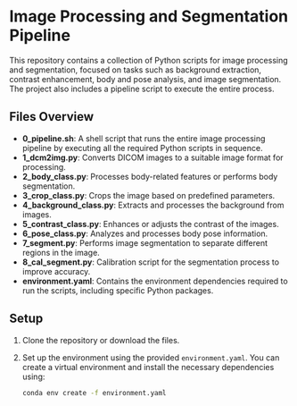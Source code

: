 # Image Processing and Segmentation Pipeline

This repository contains a collection of Python scripts for image processing and segmentation, focused on tasks such as background extraction, contrast enhancement, body and pose analysis, and image segmentation. The project also includes a pipeline script to execute the entire process.

## Files Overview

- **0_pipeline.sh**: A shell script that runs the entire image processing pipeline by executing all the required Python scripts in sequence.
- **1_dcm2img.py**: Converts DICOM images to a suitable image format for processing.
- **2_body_class.py**: Processes body-related features or performs body segmentation.
- **3_crop_class.py**: Crops the image based on predefined parameters.
- **4_background_class.py**: Extracts and processes the background from images.
- **5_contrast_class.py**: Enhances or adjusts the contrast of the images.
- **6_pose_class.py**: Analyzes and processes body pose information.
- **7_segment.py**: Performs image segmentation to separate different regions in the image.
- **8_cal_segment.py**: Calibration script for the segmentation process to improve accuracy.
- **environment.yaml**: Contains the environment dependencies required to run the scripts, including specific Python packages.

## Setup

1. Clone the repository or download the files.
2. Set up the environment using the provided `environment.yaml`. You can create a virtual environment and install the necessary dependencies using:

   ```bash
   conda env create -f environment.yaml

